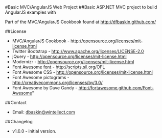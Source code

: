 #Basic MVC/AngularJS Web Project
##Basic ASP.NET MVC project to build AngularJS examples with

Part of the MVC/AngularJS Cookbook found at
http://dfbaskin.github.com/

##License
- MVC/AngularJS Cookbook - http://opensource.org/licenses/mit-license.html
- Twitter Bootstrap - http://www.apache.org/licenses/LICENSE-2.0
- jQuery - http://opensource.org/licenses/mit-license.html
- Modernizr - http://opensource.org/licenses/mit-license.html
- Font Awesome font - http://scripts.sil.org/OFL
- Font Awesome CSS - http://opensource.org/licenses/mit-license.html
- Font Awesome pictograms - http://creativecommons.org/licenses/by/3.0/
- Font Awesome by Dave Gandy - http://fortawesome.github.com/Font-Awesome"

##Contact
- Email: dbaskin@wintellect.com

##Changelog
- v1.0.0 - initial version.
